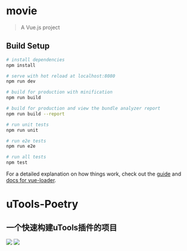 # movie

> A Vue.js project

## Build Setup

``` bash
# install dependencies
npm install

# serve with hot reload at localhost:8080
npm run dev

# build for production with minification
npm run build

# build for production and view the bundle analyzer report
npm run build --report

# run unit tests
npm run unit

# run e2e tests
npm run e2e

# run all tests
npm test
```

For a detailed explanation on how things work, check out the [guide](http://vuejs-templates.github.io/webpack/) and [docs for vue-loader](http://vuejs.github.io/vue-loader).
# uTools-Poetry

## 一个快速构建uTools插件的项目
![](https://s2.loli.net/2022/02/14/YWoPhsZkDj7LXqm.png)
![](https://s2.loli.net/2022/02/14/c1HURQinfAsKN7Z.png)
